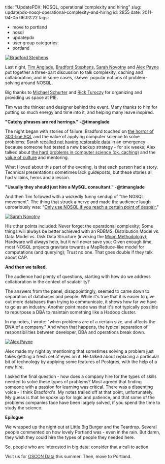 title: "UpdatePDX: NOSQL, operational complexity and hiring"
slug: updatepdx-nosql-operational-complexity-and-hiring
id: 2855
date: 2011-04-05 06:02:22
tags: 
- move to portland
- nosql
- updatepdx
- user group
categories: 
- portland

[![](http://farm6.static.flickr.com/5176/5591625595_a8e66db0a4_m_d.jpg "Bradford Stephens")](http://farm6.static.flickr.com/5176/5591625595_a8e66db0a4_m_d.jpg)

Last night, [Tim Anglade](http://twitter.com/timanglade), [Bradford Stephens](http://twitter.com/lusciouspear), [Sarah Novotny](http://twitter.com/sarahnovotny) and [Alex Payne](http://twitter.com/al3x) put together a three-part discussion to talk complexity, caching and collaboration, and in some cases, skewer popular notions of problem-solving around NOSQL.

Big thanks to [Michael Schurter](http://twitter.com/schmichael) and [Rick Turoczy](http://siliconflorist.com) for organizing and providing us space at PIE.

Tim was the thinker and designer behind the event. Many thanks to him for putting so much energy and time into it, and helping many leave inspired.

**"Catchy phrases are red herrings." -@timanglade**

The night began with stories of failure: Bradford touched on [the horror of 300-line SQL](https://twitter.com/#!/selenamarie/status/55076068524163072) and the value of applying computer science to solve problems; Sarah [recalled not having restorable data](https://twitter.com/#!/selenamarie/status/55078165651009536) in an emergency because someone had tested a new backup strategy - for six weeks; Alex talked about [the hard problems in computer science (ok, caching)](https://twitter.com/#!/selenamarie/status/55080706774278144) and the [value of culture](https://twitter.com/#!/selenamarie/status/55081006478278656) and mentoring.

What I loved about this part of the evening, is that each person had a story. Technical presentations sometimes lack guideposts, but these stories all had villains, heros and a lesson.

**"Usually they should just hire a MySQL consultant." -@timanglade**

And then Tim followed with a wickedly funny sendup of "the NOSQL movement". The thing that struck a nerve and made the audience laugh uproariously was: "[Only use NOSQL if you reach a certain point of despair.](https://twitter.com/#!/selenamarie/status/55085830930300928)"

[![](http://farm6.static.flickr.com/5302/5592217452_cebe68dd83_m_d.jpg "Sarah Novotny")](http://farm6.static.flickr.com/5302/5592217452_cebe68dd83_m_d.jpg)

His other points included: Never forget the operational complexity; Some things will always be better achieved with an RDBMS; Distribution Model vs. Data Model vs. Disk Data Structure (invoking the [Moon Methodology](http://groups.google.com/group/nosql-discussion/msg/1d818d500c712153)); Hardware will always help, but it will never save you; Given enough time, most NOSQL projects gravitate towards a MapReduce-like model for computations (and querying); Trust no one. That goes double if they talk about CAP.

**And then we talked.**

The audience had plenty of questions, starting with how do we address collaboration in the context of scalability?  

The answers from the panel, disappointingly, seemed to came down to separation of databases and people. While it's true that it is easier to give out more databases than trying to communicate, it shows how far we have to go as an industry. Another point made was that it's not typically possible to repurpose a DBA to maintain something like a Hadoop cluster. 

In my notes, I wrote: "when problems are of a certain size, and affects the DNA of a company." And when that happens, the typical separation of responsibilities between developer, DBA and operations break down. 

[![](http://farm6.static.flickr.com/5023/5592217704_290ec2f07c_m_d.jpg "Alex Payne")](http://farm6.static.flickr.com/5023/5592217704_290ec2f07c_m_d.jpg)

Alex made my night by mentioning that sometimes solving a problem just takes getting a fresh set of eyes on it. He talked about replacing a particular bit of technology by applying some features of Postgres, with the help of a new hire.

I asked the final question - how does a company hire for the types of skills needed to solve these types of problems? Most agreed that finding someone with a passion for learning was critical. There was a dissenting voice - I think Bradford's. My notes trailed off at that point, unfortunately. My guess is that he spoke up for logic and patience, and that some of the problems companies face have been largely solved, if you spend the time to study the science. 

**Epilogue**

We wrapped up the night out at Little Big Burger and the Teardrop. Several people commented on how lovely Portland was - even in the rain. But damn, they wish they could hire the types of people they needed here. 

So, people who are interested in big data: consider that a call to action. 

Visit us for [OSCON Data](http://www.oscon.com/oscon2011/public/cfp/156) this summer. Then, move to Portland.

